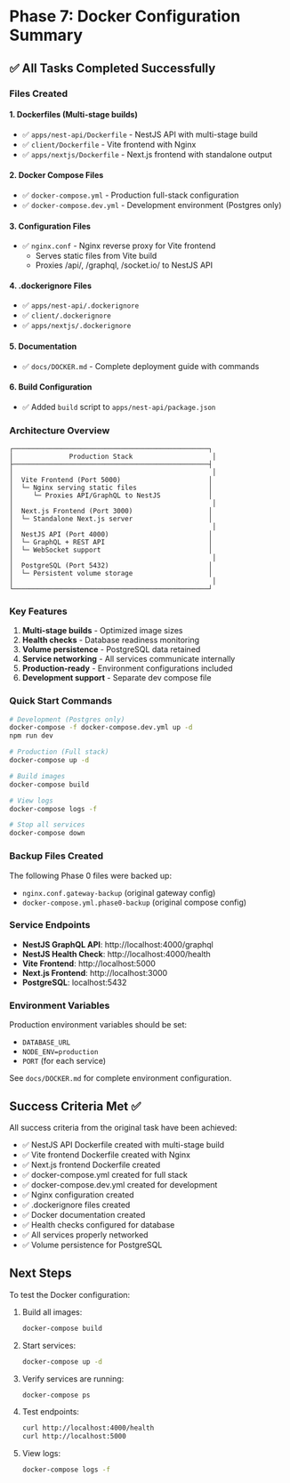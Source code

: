 # Phase 7: Docker Configuration Summary

## ✅ All Tasks Completed Successfully

### Files Created

#### 1. Dockerfiles (Multi-stage builds)
- ✅ `apps/nest-api/Dockerfile` - NestJS API with multi-stage build
- ✅ `client/Dockerfile` - Vite frontend with Nginx
- ✅ `apps/nextjs/Dockerfile` - Next.js frontend with standalone output

#### 2. Docker Compose Files
- ✅ `docker-compose.yml` - Production full-stack configuration
- ✅ `docker-compose.dev.yml` - Development environment (Postgres only)

#### 3. Configuration Files
- ✅ `nginx.conf` - Nginx reverse proxy for Vite frontend
  - Serves static files from Vite build
  - Proxies /api/, /graphql, /socket.io/ to NestJS API

#### 4. .dockerignore Files
- ✅ `apps/nest-api/.dockerignore`
- ✅ `client/.dockerignore`
- ✅ `apps/nextjs/.dockerignore`

#### 5. Documentation
- ✅ `docs/DOCKER.md` - Complete deployment guide with commands

#### 6. Build Configuration
- ✅ Added `build` script to `apps/nest-api/package.json`

### Architecture Overview

```
┌─────────────────────────────────────────────────┐
│              Production Stack                    │
├─────────────────────────────────────────────────┤
│                                                  │
│  Vite Frontend (Port 5000)                      │
│  └─ Nginx serving static files                  │
│     └─ Proxies API/GraphQL to NestJS            │
│                                                  │
│  Next.js Frontend (Port 3000)                   │
│  └─ Standalone Next.js server                   │
│                                                  │
│  NestJS API (Port 4000)                         │
│  └─ GraphQL + REST API                          │
│  └─ WebSocket support                           │
│                                                  │
│  PostgreSQL (Port 5432)                         │
│  └─ Persistent volume storage                   │
│                                                  │
└─────────────────────────────────────────────────┘
```

### Key Features

1. **Multi-stage builds** - Optimized image sizes
2. **Health checks** - Database readiness monitoring
3. **Volume persistence** - PostgreSQL data retained
4. **Service networking** - All services communicate internally
5. **Production-ready** - Environment configurations included
6. **Development support** - Separate dev compose file

### Quick Start Commands

```bash
# Development (Postgres only)
docker-compose -f docker-compose.dev.yml up -d
npm run dev

# Production (Full stack)
docker-compose up -d

# Build images
docker-compose build

# View logs
docker-compose logs -f

# Stop all services
docker-compose down
```

### Backup Files Created

The following Phase 0 files were backed up:
- `nginx.conf.gateway-backup` (original gateway config)
- `docker-compose.yml.phase0-backup` (original compose config)

### Service Endpoints

- **NestJS GraphQL API**: http://localhost:4000/graphql
- **NestJS Health Check**: http://localhost:4000/health
- **Vite Frontend**: http://localhost:5000
- **Next.js Frontend**: http://localhost:3000
- **PostgreSQL**: localhost:5432

### Environment Variables

Production environment variables should be set:
- `DATABASE_URL`
- `NODE_ENV=production`
- `PORT` (for each service)

See `docs/DOCKER.md` for complete environment configuration.

## Success Criteria Met ✅

All success criteria from the original task have been achieved:
- ✅ NestJS API Dockerfile created with multi-stage build
- ✅ Vite frontend Dockerfile created with Nginx
- ✅ Next.js frontend Dockerfile created
- ✅ docker-compose.yml created for full stack
- ✅ docker-compose.dev.yml created for development
- ✅ Nginx configuration created
- ✅ .dockerignore files created
- ✅ Docker documentation created
- ✅ Health checks configured for database
- ✅ All services properly networked
- ✅ Volume persistence for PostgreSQL

## Next Steps

To test the Docker configuration:

1. Build all images:
   ```bash
   docker-compose build
   ```

2. Start services:
   ```bash
   docker-compose up -d
   ```

3. Verify services are running:
   ```bash
   docker-compose ps
   ```

4. Test endpoints:
   ```bash
   curl http://localhost:4000/health
   curl http://localhost:5000
   ```

5. View logs:
   ```bash
   docker-compose logs -f
   ```
